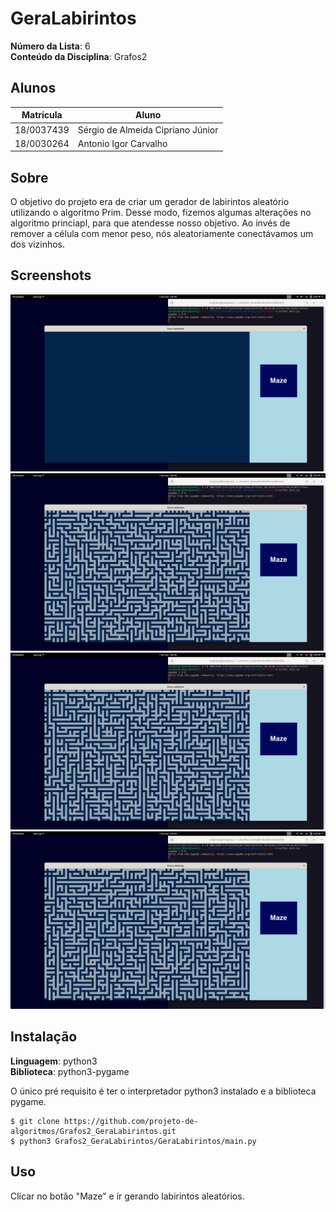 # GeraLabirintos

**Número da Lista**: 6<br>
**Conteúdo da Disciplina**: Grafos2<br>

## Alunos

|Matrícula | Aluno |
| -- | -- |
| 18/0037439  |  Sérgio de Almeida Cipriano Júnior |
| 18/0030264  |  Antonio Igor Carvalho |

## Sobre 

O objetivo do projeto era de criar um gerador de labirintos aleatório utilizando
o algoritmo Prim. Desse modo, fizemos algumas alterações no algoritmo princiapl,
para que atendesse nosso objetivo. Ao invés de remover a célula com menor peso,
nós aleatoriamente conectávamos um dos vizinhos.

## Screenshots

<div align="center">
  <img src= "./images/image1.png"/>
</div>

<div align="center">
  <img src= "./images/image2.png"/>
</div>

<div align="center">
  <img src= "./images/image3.png"/>
</div>

<div align="center">
  <img src= "./images/image4.png"/>
</div>

## Instalação

**Linguagem**: python3 <br>
**Biblioteca**: python3-pygame <br>

O único pré requisito é ter o interpretador python3 instalado e a biblioteca pygame.

```
$ git clone https://github.com/projeto-de-algoritmos/Grafos2_GeraLabirintos.git
$ python3 Grafos2_GeraLabirintos/GeraLabirintos/main.py
```

## Uso

Clicar no botão "Maze" e ir gerando labirintos aleatórios.
